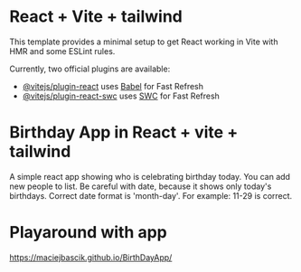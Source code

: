 # React + Vite + tailwind

This template provides a minimal setup to get React working in Vite with HMR and some ESLint rules.

Currently, two official plugins are available:

- [@vitejs/plugin-react](https://github.com/vitejs/vite-plugin-react/blob/main/packages/plugin-react/README.md) uses [Babel](https://babeljs.io/) for Fast Refresh
- [@vitejs/plugin-react-swc](https://github.com/vitejs/vite-plugin-react-swc) uses [SWC](https://swc.rs/) for Fast Refresh
  
# Birthday App in React + vite + tailwind

A simple react app showing who is celebrating birthday today. You can add new people to list. Be careful with date, because it shows only today's birthdays. Correct date format is 'month-day'. For example: 11-29 is correct.

# Playaround with app

https://maciejbascik.github.io/BirthDayApp/

